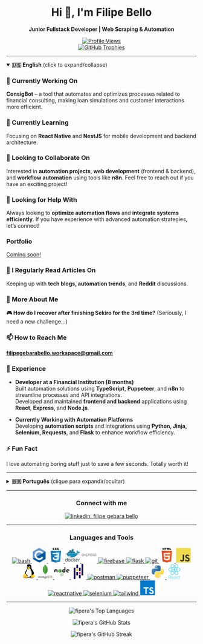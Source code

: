 <!--
     ██████╗ ███████╗██╗     ██╗██████╗ ███████╗██████╗ 
    ██╔═══██╗██╔════╝██║     ██║██╔══██╗██╔════╝██╔══██╗
    ██║   ██║█████╗  ██║     ██║██████╔╝█████╗  ██████╔╝
    ██║   ██║██╔══╝  ██║     ██║██╔══██╗██╔══╝  ██╔══██╗
    ╚██████╔╝███████╗███████╗██║██║  ██║███████╗██║  ██║
     ╚═════╝ ╚══════╝╚══════╝╚═╝╚═╝  ╚═╝╚══════╝╚═╝  ╚═╝
-->

<div align="center">


# Hi 👋, I'm Filipe Bello  
**Junior Fullstack Developer | Web Scraping & Automation**  

[![Profile Views](https://komarev.com/ghpvc/?username=fipera&label=Profile%20views&color=0e75b6&style=flat)](https://github.com/fipera)  
[![GitHub Trophies](https://github-profile-trophy.vercel.app/?username=fipera)](https://github.com/ryo-ma/github-profile-trophy)

</div>

---

<details open>
<summary><strong>🇺🇸 English</strong> (click to expand/collapse)</summary>

### 🔭 Currently Working On
**ConsigBot** – a tool that automates and optimizes processes related to financial consulting, making loan simulations and customer interactions more efficient.

### 🌱 Currently Learning
Focusing on **React Native** and **NestJS** for mobile development and backend architecture.

### 👯 Looking to Collaborate On
Interested in **automation projects**, **web development** (frontend & backend), and **workflow automation** using tools like **n8n**. Feel free to reach out if you have an exciting project!

### 🤝 Looking for Help With
Always looking to **optimize automation flows** and **integrate systems efficiently**. If you have experience with advanced automation strategies, let’s connect!

### Portfolio
[Coming soon!](#)

### 📝 I Regularly Read Articles On
Keeping up with **tech blogs, automation trends**, and **Reddit** discussions.

### 💬 More About Me
**🎮 How do I recover after finishing Sekiro for the 3rd time?** (Seriously, I need a new challenge...)

### 📫 How to Reach Me
**filipegebarabello.workspace@gmail.com**

### 📄 Experience
- **Developer at a Financial Institution (8 months)**  
  Built automation solutions using **TypeScript**, **Puppeteer**, and **n8n** to streamline processes and API integrations.  
  Developed and maintained **frontend and backend** applications using **React**, **Express**, and **Node.js**.

- **Currently Working with Automation Platforms**  
  Developing **automation scripts** and integrations using **Python, Jinja, Selenium, Requests**, and **Flask** to enhance workflow efficiency.

### ⚡ Fun Fact
I love automating boring stuff just to save a few seconds. Totally worth it!

</details>

---

<details>
<summary><strong>🇧🇷 Português</strong> (clique para expandir/ocultar)</summary>

### 🔭 Atualmente Trabalhando Em
**ConsigBot** – uma ferramenta que automatiza e otimiza processos relacionados a consultoria financeira, tornando simulações de empréstimos e interações com clientes mais eficientes.

### 🌱 Atualmente Aprendendo
Estudando **React Native** e **NestJS** para melhorar minhas habilidades em desenvolvimento mobile e arquitetura backend.

### 👯 Busco Colaborar Em
Interessado em projetos de **automação**, **desenvolvimento web** (frontend & backend) e **automação de fluxos** usando ferramentas como **n8n**. Fique à vontade para entrar em contato se tiver um projeto bacana!

### 🤝 Preciso de Ajuda Com
Sempre buscando **otimizar fluxos de automação** e **integrar sistemas de forma eficiente**. Se você tem experiência com estratégias avançadas de automação, vamos trocar ideias!

### Portfólio
[Em breve!](#)

### 📝 Leio Artigos Regularmente Em
Acompanho **blogs de tecnologia, tendências de automação** e discussões no **Reddit**.

### 💬 Mais Sobre Mim
**🎮 Como eu me recupero depois de zerar Sekiro pela 3ª vez?** (Sério, preciso de um desafio novo...)

### 📫 Como Me Contatar
**filipegebarabello.workspace@gmail.com**

### 📄 Experiência
- **Desenvolvedor em uma Instituição Financeira (8 meses)**  
  Criei soluções de automação usando **TypeScript**, **Puppeteer** e **n8n** para simplificar processos e integrações de API.  
  Desenvolvi e mantive aplicações **frontend e backend** usando **React**, **Express** e **Node.js**.

- **Atualmente Trabalhando com Plataformas de Automação**  
  Desenvolvendo **scripts de automação** e integrações usando **Python, Jinja, Selenium, Requests** e **Flask** para aumentar a eficiência dos fluxos de trabalho.

### ⚡ Curiosidade
Adoro automatizar tarefas chatas só para economizar alguns segundos. Vale muito a pena!

</details>

---

<h3 align="center">Connect with me</h3>
<p align="center">
  <a href="https://www.linkedin.com/in/filipe-gebara-bello" target="blank">
    <img src="https://raw.githubusercontent.com/rahuldkjain/github-profile-readme-generator/master/src/images/icons/Social/linked-in-alt.svg" alt="linkedin: filipe gebara bello" height="30" width="40"/>
  </a>
</p>

---

<h3 align="center">Languages and Tools</h3>
<p align="center">
  <a href="https://www.gnu.org/software/bash/" target="_blank" rel="noreferrer">
    <img src="https://www.vectorlogo.zone/logos/gnu_bash/gnu_bash-icon.svg" alt="bash" width="40" height="40"/>
  </a>
  <a href="https://www.cprogramming.com/" target="_blank" rel="noreferrer">
    <img src="https://raw.githubusercontent.com/devicons/devicon/master/icons/c/c-original.svg" alt="c" width="40" height="40"/>
  </a>
  <a href="https://www.w3schools.com/css/" target="_blank" rel="noreferrer">
    <img src="https://raw.githubusercontent.com/devicons/devicon/master/icons/css3/css3-original-wordmark.svg" alt="css3" width="40" height="40"/>
  </a>
  <a href="https://www.docker.com/" target="_blank" rel="noreferrer">
    <img src="https://raw.githubusercontent.com/devicons/devicon/master/icons/docker/docker-original-wordmark.svg" alt="docker" width="40" height="40"/>
  </a>
  <a href="https://expressjs.com" target="_blank" rel="noreferrer">
    <img src="https://raw.githubusercontent.com/devicons/devicon/master/icons/express/express-original-wordmark.svg" alt="express" width="40" height="40"/>
  </a>
  <a href="https://firebase.google.com/" target="_blank" rel="noreferrer">
    <img src="https://www.vectorlogo.zone/logos/firebase/firebase-icon.svg" alt="firebase" width="40" height="40"/>
  </a>
  <a href="https://flask.palletsprojects.com/" target="_blank" rel="noreferrer">
    <img src="https://www.vectorlogo.zone/logos/pocoo_flask/pocoo_flask-icon.svg" alt="flask" width="40" height="40"/>
  </a>
  <a href="https://git-scm.com/" target="_blank" rel="noreferrer">
    <img src="https://www.vectorlogo.zone/logos/git-scm/git-scm-icon.svg" alt="git" width="40" height="40"/>
  </a>
  <a href="https://www.w3.org/html/" target="_blank" rel="noreferrer">
    <img src="https://raw.githubusercontent.com/devicons/devicon/master/icons/html5/html5-original-wordmark.svg" alt="html5" width="40" height="40"/>
  </a>
  <a href="https://developer.mozilla.org/en-US/docs/Web/JavaScript" target="_blank" rel="noreferrer">
    <img src="https://raw.githubusercontent.com/devicons/devicon/master/icons/javascript/javascript-original.svg" alt="javascript" width="40" height="40"/>
  </a>
  <a href="https://www.linux.org/" target="_blank" rel="noreferrer">
    <img src="https://raw.githubusercontent.com/devicons/devicon/master/icons/linux/linux-original.svg" alt="linux" width="40" height="40"/>
  </a>
  <a href="https://www.mongodb.com/" target="_blank" rel="noreferrer">
    <img src="https://raw.githubusercontent.com/devicons/devicon/master/icons/mongodb/mongodb-original-wordmark.svg" alt="mongodb" width="40" height="40"/>
  </a>
  <a href="https://nodejs.org" target="_blank" rel="noreferrer">
    <img src="https://raw.githubusercontent.com/devicons/devicon/master/icons/nodejs/nodejs-original-wordmark.svg" alt="nodejs" width="40" height="40"/>
  </a>
  <a href="https://pandas.pydata.org/" target="_blank" rel="noreferrer">
    <img src="https://raw.githubusercontent.com/devicons/devicon/2ae2a900d2f041da66e950e4d48052658d850630/icons/pandas/pandas-original.svg" alt="pandas" width="40" height="40"/>
  </a>
  <a href="https://postman.com" target="_blank" rel="noreferrer">
    <img src="https://www.vectorlogo.zone/logos/getpostman/getpostman-icon.svg" alt="postman" width="40" height="40"/>
  </a>
  <a href="https://github.com/puppeteer/puppeteer" target="_blank" rel="noreferrer">
    <img src="https://www.vectorlogo.zone/logos/pptrdev/pptrdev-official.svg" alt="puppeteer" width="40" height="40"/>
  </a>
  <a href="https://www.python.org" target="_blank" rel="noreferrer">
    <img src="https://raw.githubusercontent.com/devicons/devicon/master/icons/python/python-original.svg" alt="python" width="40" height="40"/>
  </a>
  <a href="https://reactjs.org/" target="_blank" rel="noreferrer">
    <img src="https://raw.githubusercontent.com/devicons/devicon/master/icons/react/react-original-wordmark.svg" alt="react" width="40" height="40"/>
  </a>
  <a href="https://reactnative.dev/" target="_blank" rel="noreferrer">
    <img src="https://reactnative.dev/img/header_logo.svg" alt="reactnative" width="40" height="40"/>
  </a>
  <a href="https://www.selenium.dev" target="_blank" rel="noreferrer">
    <img src="https://raw.githubusercontent.com/detain/svg-logos/780f25886640cef088af994181646db2f6b1a3f8/svg/selenium-logo.svg" alt="selenium" width="40" height="40"/>
  </a>
  <a href="https://tailwindcss.com/" target="_blank" rel="noreferrer">
    <img src="https://www.vectorlogo.zone/logos/tailwindcss/tailwindcss-icon.svg" alt="tailwind" width="40" height="40"/>
  </a>
  <a href="https://www.typescriptlang.org/" target="_blank" rel="noreferrer">
    <img src="https://raw.githubusercontent.com/devicons/devicon/master/icons/typescript/typescript-original.svg" alt="typescript" width="40" height="40"/>
  </a>
</p>

---

<p align="center">
  <img src="https://github-readme-stats.vercel.app/api/top-langs?username=fipera&show_icons=true&locale=en&layout=compact" alt="fipera's Top Languages" />
</p>

<p align="center">
  <img src="https://github-readme-stats.vercel.app/api?username=fipera&show_icons=true&locale=en" alt="fipera's GitHub Stats" />
</p>

<p align="center">
  <img src="https://github-readme-streak-stats.herokuapp.com/?user=fipera" alt="fipera's GitHub Streak" />
</p>
